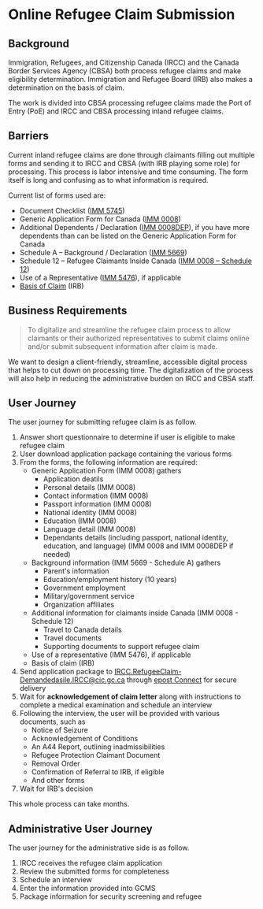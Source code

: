 # Online Refugee Claim Submission

## Background

Immigration, Refugees, and Citizenship Canada (IRCC) and the Canada Border Services Agency (CBSA) both process refugee claims and make eligibility determination. Immigration and Refugee Board (IRB) also makes a determination on the basis of claim.

The work is divided into CBSA processing refugee claims made the Port of Entry (PoE) and IRCC and CBSA processing inland refugee claims.

## Barriers

Current inland refugee claims are done through claimants filling out multiple forms and sending it to IRCC and CBSA (with IRB playing some role) for processing. This process is labor intensive and time consuming. The form itself is long and confusing as to what information is required.

Current list of forms used are:

- Document Checklist ([IMM 5745](https://www.canada.ca/content/dam/ircc/migration/ircc/english/pdf/kits/forms/imm5745e.pdf))
- Generic Application Form for Canada ([IMM 0008](https://www.canada.ca/content/dam/ircc/migration/ircc/english/pdf/kits/forms/imm0008enu_2d.pdf))
- Additional Dependents / Declaration ([IMM 0008DEP](https://www.canada.ca/content/dam/ircc/migration/ircc/english/pdf/kits/forms/imm0008depenu.pdf)), if you have more dependents than can be listed on the Generic Application Form for Canada
- Schedule A – Background / Declaration ([IMM 5669](https://www.canada.ca/content/dam/ircc/migration/ircc/english/pdf/kits/forms/imm5669e.pdf))
- Schedule 12 – Refugee Claimants Inside Canada ([IMM 0008 – Schedule 12](https://www.canada.ca/content/dam/ircc/migration/ircc/english/pdf/kits/forms/imm0008_12e.pdf))
- Use of a Representative ([IMM 5476](https://www.canada.ca/content/dam/ircc/migration/ircc/english/pdf/kits/forms/imm5476e.pdf)), if applicable
- [Basis of Claim](https://www.irb-cisr.gc.ca/en/pages/index.aspx) (IRB)

## Business Requirements

> To digitalize and streamline the refugee claim process to allow claimants or their authorized representatives to submit claims online and/or submit subsequent information after claim is made.

We want to design a client-friendly, streamline, accessible digital process that helps to cut down on processing time. The digitalization of the process will also help in reducing the administrative burden on IRCC and CBSA staff.

## User Journey

The user journey for submitting refugee claim is as follow. 

1. Answer short questionnaire to determine if user is eligible to make refugee claim
2. User download application package containing the various forms
3. From the forms, the following information are required:
   - Generic Application Form (IMM 0008) gathers
     - Application deatils
     - Personal details (IMM 0008)
     - Contact information (IMM 0008)
     - Passport information (IMM 0008)
     - National identity (IMM 0008)
     - Education (IMM 0008)
     - Language detail (IMM 0008)
     - Dependants details (including passport, national identity, education, and language) (IMM 0008 and IMM 0008DEP if needed)
   - Background information (IMM 5669 - Schedule A) gathers
     - Parent's information
     - Education/employment history (10 years)
     - Government employment
     - Military/government service
     - Organization affiliates
   - Additional information for claimants inside Canada (IMM 0008 - Schedule 12)
     - Travel to Canada details
     - Travel documents
     - Supporting documents to support refugee claim
   - Use of a representative (IMM 5476), if applicable
   - Basis of claim (IRB)
4. Send application package to [IRCC.RefugeeClaim-Demandedasile.IRCC@cic.gc.ca](mailto:IRCC.RefugeeClaim-Demandedasile.IRCC@cic.gc.ca) through [epost Connect](https://www.canadapost.ca/cpc/en/business/postal-services/digital-mail/epost-connect.page) for secure delivery
5. Wait for **acknowledgement of claim letter** along with instructions to complete a medical examination and schedule an interview
6. Following the interview, the user will be provided with various documents, such as
   - Notice of Seizure
   - Acknowledgement of Conditions
   - An A44 Report, outlining inadmissibilities
   - Refugee Protection Claimant Document
   - Removal Order
   - Confirmation of Referral to IRB, if eligible
   - And other forms
7. Wait for IRB's decision

This whole process can take months.

## Administrative User Journey

The user journey for the administrative side is as follow.

1. IRCC receives the refugee claim application
2. Review the submitted forms for completeness
3. Schedule an interview
4. Enter the information provided into GCMS
5. Package information for security screening and refugee 
